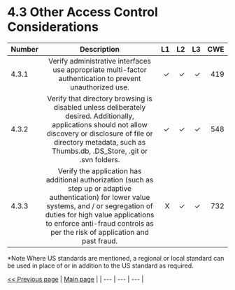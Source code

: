 # 4.3 Other Access Control Considerations

| Number       | Description     | L1    		| L2         | L3 		   | CWE		|
| :------------- | :----------: | -----------: | -----------:|-----------:| -----------:|
| 4.3.1 | Verify administrative interfaces use appropriate multi-factor authentication to prevent unauthorized use. | ✓	 | ✓   | ✓   | 419 |
| 4.3.2 | Verify that directory browsing is disabled unless deliberately desired. Additionally, applications should not allow discovery or disclosure of file or directory metadata, such as Thumbs.db, .DS_Store, .git or .svn folders. | ✓  | ✓   | ✓   |548 |
| 4.3.3 | Verify the application has additional authorization (such as step up or adaptive authentication) for lower value systems, and / or segregation of duties for high value applications to enforce anti-fraud controls as per the risk of application and past fraud. | X 	 | ✓   | ✓   | 732 |


*Note
Where US standards are mentioned, a regional or local standard can be used in place of or in addition to the US standard as required.

[<< Previous page](1.%20Identify%20teams.md) | [Main page](../README.md) | 
| --- | --- | --- |